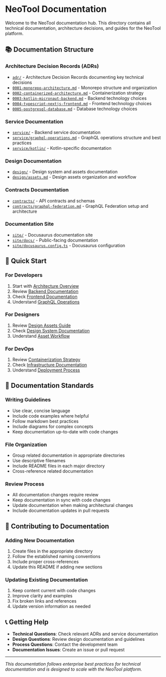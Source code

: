 # NeoTool Documentation

Welcome to the NeoTool documentation hub. This directory contains all technical documentation, architecture decisions, and guides for the NeoTool platform.

## 📚 Documentation Structure

### Architecture Decision Records (ADRs)
- [`adr/`](./adr/) - Architecture Decision Records documenting key technical decisions
- [`0001-monorepo-architecture.md`](./adr/0001-monorepo-architecture.md) - Monorepo structure and organization
- [`0002-containerized-architecture.md`](./adr/0002-containerized-architecture.md) - Containerization strategy
- [`0003-kotlin-micronaut-backend.md`](./adr/0003-kotlin-micronaut-backend.md) - Backend technology choices
- [`0004-typescript-nextjs-frontend.md`](./adr/0004-typescript-nextjs-frontend.md) - Frontend technology choices
- [`0005-postgresql-database.md`](./adr/0005-postgresql-database.md) - Database technology choices

### Service Documentation
- [`service/`](./service/) - Backend service documentation
- [`service/graphql-operations.md`](./service/graphql-operations.md) - GraphQL operations structure and best practices
- [`service/kotlin/`](./service/kotlin/) - Kotlin-specific documentation

### Design Documentation
- [`design/`](./design/) - Design system and assets documentation
- [`design/assets.md`](./design/assets.md) - Design assets organization and workflow

### Contracts Documentation
- [`contracts/`](./contracts/) - API contracts and schemas
- [`contracts/graphql-federation.md`](./contracts/graphql-federation.md) - GraphQL Federation setup and architecture

### Documentation Site
- [`site/`](./site/) - Docusaurus documentation site
- [`site/docs/`](./site/docs/) - Public-facing documentation
- [`site/docusaurus.config.ts`](./site/docusaurus.config.ts) - Docusaurus configuration

## 🚀 Quick Start

### For Developers
1. Start with [Architecture Overview](./adr/0001-monorepo-architecture.md)
2. Review [Backend Documentation](./service/)
3. Check [Frontend Documentation](./adr/0004-typescript-nextjs-frontend.md)
4. Understand [GraphQL Operations](./service/graphql-operations.md)

### For Designers
1. Review [Design Assets Guide](./design/assets.md)
2. Check [Design System Documentation](./design/)
3. Understand [Asset Workflow](./design/assets.md#workflow-guidelines)

### For DevOps
1. Review [Containerization Strategy](./adr/0002-containerized-architecture.md)
2. Check [Infrastructure Documentation](./infra/)
3. Understand [Deployment Process](./adr/0002-containerized-architecture.md)

## 📖 Documentation Standards

### Writing Guidelines
- Use clear, concise language
- Include code examples where helpful
- Follow markdown best practices
- Include diagrams for complex concepts
- Keep documentation up-to-date with code changes

### File Organization
- Group related documentation in appropriate directories
- Use descriptive filenames
- Include README files in each major directory
- Cross-reference related documentation

### Review Process
- All documentation changes require review
- Keep documentation in sync with code changes
- Update documentation when making architectural changes
- Include documentation updates in pull requests

## 🔄 Contributing to Documentation

### Adding New Documentation
1. Create files in the appropriate directory
2. Follow the established naming conventions
3. Include proper cross-references
4. Update this README if adding new sections

### Updating Existing Documentation
1. Keep content current with code changes
2. Improve clarity and examples
3. Fix broken links and references
4. Update version information as needed

## 📞 Getting Help

- **Technical Questions**: Check relevant ADRs and service documentation
- **Design Questions**: Review design documentation and guidelines
- **Process Questions**: Contact the development team
- **Documentation Issues**: Create an issue or pull request

---

*This documentation follows enterprise best practices for technical documentation and is designed to scale with the NeoTool platform.*
